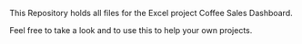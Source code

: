 This Repository holds all files for the Excel project Coffee Sales Dashboard.

Feel free to take a look and to use this to help your own projects.
